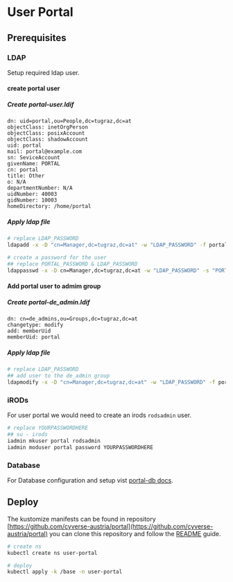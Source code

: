 # User Portal

## Prerequisites

### LDAP
Setup required ldap user.

#### create portal user
##### Create portal-user.ldif

```ldif
dn: uid=portal,ou=People,dc=tugraz,dc=at
objectClass: inetOrgPerson
objectClass: posixAccount
objectClass: shadowAccount
uid: portal
mail: portal@example.com
sn: SeviceAccount
givenName: PORTAL
cn: portal
title: Other
o: N/A
departmentNumber: N/A
uidNumber: 40003
gidNumber: 10003
homeDirectory: /home/portal
```

##### Apply ldap file

```bash
# replace LDAP_PASSWORD 
ldapadd -x -D "cn=Manager,dc=tugraz,dc=at" -w "LDAP_PASSWORD" -f portal-user.ldif

# create a password for the user
## replace PORTAL_PASSWORD & LDAP_PASSWORD
ldappasswd -x -D cn=Manager,dc=tugraz,dc=at -w "LDAP_PASSWORD" -s "PORTAL_PASSWORD" "uid=portal,ou=People,dc=tugraz,dc=at"
```

#### Add portal user to admim group

##### Create portal-de_admin.ldif

```ldif
dn: cn=de_admins,ou=Groups,dc=tugraz,dc=at
changetype: modify
add: memberUid
memberUid: portal
```

##### Apply ldap file

```bash
# replace LDAP_PASSWORD
## add user to the de_admin group
ldapmodify -x -D "cn=Manager,dc=tugraz,dc=at" -w "LDAP_PASSWORD" -f portal-de_admin.ldif
```


### iRODs

For user portal we would need to create an irods `rodsadmin` user.

```bash
# replace YOURPASSWORDHERE 
## su - irods
iadmin mkuser portal rodsadmin
iadmin moduser portal password YOURPASSWORDHERE
```

### Database

For Database configuration and setup vist [portal-db docs](../database/portal-db.md).

## Deploy

The kustomize manifests can be found in repository [https://github.com/cyverse-austria/portal](https://github.com/cyverse-austria/portal) you can clone this repository and follow the [README](https://github.com/cyverse-austria/portal/blob/main/README.md) guide.

```bash
# create ns
kubectl create ns user-portal

# deploy 
kubectl apply -k /base -n user-portal
```
